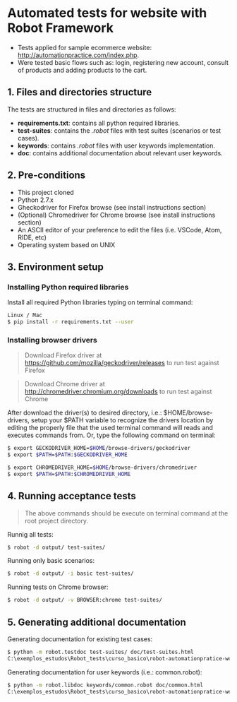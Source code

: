 # Automated tests for website with Robot Framework

- Tests applied for sample ecommerce website: http://automationpractice.com/index.php.
- Were tested basic flows such as: login, registering new account, consult of products and adding products to the cart.

## 1. Files and directories structure
The tests are structured in files and directories as follows:
- **requirements.txt**: contains all python required libraries.
- **test-suites**: contains the <i>.robot</i> files with test suites (scenarios or test cases).
- **keywords**: contains <i>.robot</i> files with user keywords implementation.
- **doc**: contains additional documentation about relevant user keywords.</br>

## 2. Pre-conditions
- This project cloned
- Python 2.7.x
- Gheckodriver for Firefox browse (see install instructions section)
- (Optional) Chromedriver for Chrome browse (see install instructions section)
- An ASCII editor of your preference to edit the files (i.e. VSCode, Atom, RIDE, etc)</br>
- Operating system based on UNIX

## 3. Environment setup

### Installing Python required libraries

Install all required Python libraries typing on terminal command:

```sh
Linux / Mac
$ pip install -r requirements.txt --user
```

### Installing browser drivers

> Download Firefox driver at https://github.com/mozilla/geckodriver/releases to run test against Firefox

> Download Chrome driver at http://chromedriver.chromium.org/downloads to run test against Chrome

After download the driver(s) to desired directory, i.e.: $HOME/browse-drivers, setup your $PATH variable to recognize the drivers location by editing the properly file that the used terminal command will reads and executes commands from. Or, type the following command on terminal:

```sh
$ export GECKODRIVER_HOME=$HOME/browse-drivers/geckodriver
$ export $PATH=$PATH:$GECKODRIVER_HOME

$ export CHROMEDRIVER_HOME=$HOME/browse-drivers/chromedriver
$ export $PATH=$PATH:$CHROMEDRIVER_HOME
```

## 4. Running acceptance tests
> The above commands should be execute on terminal command at the root project directory.

Runnig all tests:

```sh
$ robot -d output/ test-suites/
```

Running only basic scenarios:
```sh
$ robot -d output/ -i basic test-suites/
```

Running tests on Chrome browser:

```sh
$ robot -d output/ -v BROWSER:chrome test-suites/
```

## 5. Generating additional documentation

Generating documentation for existing test cases:

```sh
$ python -m robot.testdoc test-suites/ doc/test-suites.html
C:\exemplos_estudos\Robot_tests\curso_basico\robot-automationpratice-web-app\doc\test-suites.html
```
Generating documentation for user keywords (i.e.: common.robot):

```sh
$ python -m robot.libdoc keywords/common.robot doc/common.html
C:\exemplos_estudos\Robot_tests\curso_basico\robot-automationpratice-web-app\doc\common.html
```